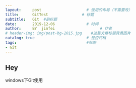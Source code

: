 ```yaml
---
layout:     post                    # 使用的布局（不需要改） 
title:      GitTest               # 标题  
subtitle:   Git  #副标题 
date:       2019-12-06              # 时间 
author:     BY  jinfei                    # 作者 
# header-img: img/post-bg-2015.jpg    #这篇文章标题背景图片 
catalog: true                       # 是否归档 
tags:                               #标签     
- Git 
---
```


## Hey
windows下Git使用
